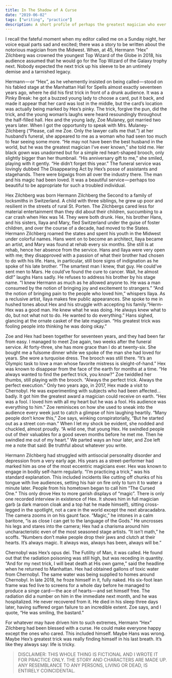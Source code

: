 ```yaml
---
title: In The Shadow of A Curse
date: "2019-06-02"
tags: ["writing", "practice"]
description: A short profile of perhaps the greatest magician who ever lived.
---
```


I recall the fateful moment when my editor called me on a Sunday night, her voice equal parts sad and excited; there was a story to be written about the notorious magician from the Midwest. When, at 45, Hermann “Hex” Zilchberg was crowned the youngest Top Wizard of the Globe in 2018, his audience assumed that he would go for the Top Wizard of the Galaxy trophy next. Nobody expected the next trick up his sleeve to be an untimely demise and a tarnished legacy.

Hermann — or “Hex”, as he vehemently insisted on being called — stood on his fabled stage at the Manhattan Hall for Spells almost exactly seventeen years ago, where he did his first trick in front of a drunk audience. It was a Pinky Break: he got a buzzed young lady to choose a card, put it back, and made it appear that her card was lost in the middle, but the card’s location was actually being marked by Hex’s pinky. The trick, forgive the pun, did the trick, and the young woman’s laughs were heard resoundingly throughout the half-filled hall. Hex and the young lady, Zoe Mulaney, got married two years later. When I got the opportunity to speak with Mrs. Mulaney-Zilchberg (“Please, call me Zoe. Only the lawyer calls me that.”) at her husband’s funeral, she appeared to me as a woman who had seen too much to fear seeing some more. “He may not have been the best husband in the world, but he was the greatest magician I’ve ever known,” she told me. Her black gown was unadorned but for a simple red heart-shaped brooch, only slightly bigger than her thumbnail. “His anniversary gift to me,” she smiled, playing with it gently. “He didn’t forget this year.” The funeral service was lovingly dubbed The Disappearing Act by Hex’s posse of assistants and stagehands. There were bigwigs from all over the industry there. The man and his magic had been loved. It was a beautiful service — perhaps too beautiful to be appropriate for such a troubled individual.

Hex Zilchberg was born Hermann Zilchberg the Second to a family of locksmiths in Switzerland. A child with three siblings, he grew up poor and resilient in the streets of rural St. Porten. The Zilchbergs cared less for material entertainment than they did about their children, succumbing to a car crash when Hex was 14. They were both drunk. Hex, his brother Hans, and his sisters, Ilaya and Mary, fled Switzerland under the guise of foster children, and over the course of a decade, had moved to the States. Hermann Zilchberg roamed the states and spent his youth in the Midwest under colorful names. Hans went on to become an architect, Ilaya became an artist, and Mary was found at rehab every six months. She still is at rehab, hence her absence from the service. Hans and Ilaya were very open with me; they disapproved with a passion of what their brother had chosen to do with his life. Hans, in particular, still bore signs of indignation as he spoke of his late brother. “The smartest man I knew, that guy. He could’ve sent men to Mars. He could’ve found the cure to cancer. Wait, he almost did!” laughs Hans sadly. He refuses to address his brother by his stage name. “I knew Hermann as much as he allowed anyone to. He was a man consumed by the notion of bringing joy and excitement to strangers.” “And the notion of bringing pain to the people who loved him,” whispers Ilaya. As a reclusive artist, Ilaya makes few public appearances. She spoke to me in hushed tones about Hex and his struggle with accepting his family.“Herm- Hex was a good man. He knew what he was doing. He always knew what to do, but not what not to do. He wanted to do everything.” Hans sighed, glancing at the ornate casket of the late magician. “His greatest trick was fooling people into thinking he was doing okay.”

Zoe and Hex had been together for seventeen years, and they had been far from easy. I managed to meet Zoe again, two weeks after the funeral service. At forty-three, she has more grace than I do at twenty-six. She bought me a fulsome dinner while we spoke of the man she had loved for years. She wore a turquoise dress. The brooch was still there. “It’s an Olympic task to love a man whose favorite mistress is sleight-of-hand.” Hex was known to disappear from the face of the earth for months at a time. “He always wanted to find the perfect trick, you know?” Zoe twiddled her thumbs, still playing with the brooch. “Always the perfect trick. Always the perfect execution.” Only two years ago, in 2017, Hex made a visit to Chernobyl. He was experimenting with subjects who had been affected…badly. It got him the greatest award a magician could receive on earth. “Hex was a fool. I loved him with all my heart but he was a fool. His audience was everything to him.” Zoe reminisces on how she used to sneak into the audience every week just to catch a glimpse of him laughing heartily. “Many people don’t know this,” Zoe says, winking conspiratorially, “But he started out as a street con-man.” When I let my shock be evident, she nodded and chuckled, almost proudly. “A wild one, that young Hex. He swindled people out of their valuables for a good seven months before he met me. Then he swindled me out of my heart.” We parted ways an hour later, and Zoe left me a note that said: Be truthful about whatever you write.

Hermann Zilchberg had struggled with antisocial personality disorder and depression from a very early age. His years as a street-performer had marked him as one of the most eccentric magicians ever. Hex was known to engage in bodily self-harm regularly. “I’m practicing a trick,” was his standard explanation. This included incidents like cutting off chunks of his tongue with live audiences, setting his hair on fire only to turn it to water a minute later. People from his hometown began to call him “The Cursed One.” This only drove Hex to more garish displays of “magic”. There is only one recorded interview in existence of Hex. It shows him in full magician garb (a dark maroon cloak and a top hat he made himself), sitting cross-legged in the spotlight, not a care in the world except the next abracadabra. The camera zooms in on his gaunt face. “Magic,” he intones in a calm baritone, “is as close I can get to the language of the Gods.” He uncrosses his legs and stares into the camera; Hex had a charisma around him uncharacteristic even of the most seasoned stage artists. “It isn’t math,” he scoffs. “Numbers don’t make people drop their jaws and clutch at their hearts. It’s always magic. It always was, always has been, always will be.”

Chernobyl was Hex’s opus dei. The Futility of Man, it was called. He found out that the radiation poisoning was still high, but was receding in quantity. “And for my next trick, I will beat death at His own game,” said the headline when he returned to Manhattan. Hex had obtained gallons of toxic water from Chernobyl. The same water was being supplied to homes around Chernobyl. In late 2018, he froze himself in it, fully naked. His six-foot lean frame was fed live to screens for a whole day before he managed to produce a singe card — the ace of hearts — and set himself free. The radiation did a number on him in the immediate next month, and he was hospitalized. He never recovered from it. He died in his sleep three days later, having suffered organ failure to an incredible extent. Zoe says, and I quote, “He was smiling, the bastard.”

For whatever may have driven him to such extremes, Hermann “Hex” Zilchberg had been blessed with a curse. He could make everyone happy except the ones who cared. This included himself. Maybe Hans was wrong. Maybe Hex’s greatest trick was really finding himself in his last breath. It’s like they always say: life is tricky.

> DISCLAIMER: THIS WHOLE THING IS FICTIONAL AND I WROTE IT FOR PRACTICE ONLY. THE STORY AND CHARACTERS ARE MADE UP. ANY RESEMBLANCE TO ANY PERSONS, LIVING OR DEAD, IS ENTIRELY COINCIDENTAL.

